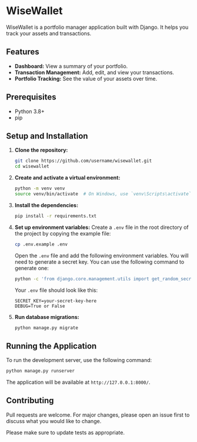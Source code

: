 # WiseWallet

WiseWallet is a portfolio manager application built with Django. It helps you track your assets and transactions.

## Features

*   **Dashboard:** View a summary of your portfolio.
*   **Transaction Management:** Add, edit, and view your transactions.
*   **Portfolio Tracking:** See the value of your assets over time.

## Prerequisites

*   Python 3.8+
*   pip

## Setup and Installation

1.  **Clone the repository:**
    ```bash
    git clone https://github.com/username/wisewallet.git
    cd wisewallet
    ```

2.  **Create and activate a virtual environment:**
    ```bash
    python -m venv venv
    source venv/bin/activate  # On Windows, use `venv\Scripts\activate`
    ```

3.  **Install the dependencies:**
    ```bash
    pip install -r requirements.txt
    ```

4.  **Set up environment variables:**
    Create a `.env` file in the root directory of the project by copying the example file:
    ```bash
    cp .env.example .env
    ```
    Open the `.env` file and add the following environment variables.
    You will need to generate a secret key. You can use the following command to generate one:
    ```bash
    python -c 'from django.core.management.utils import get_random_secret_key; print(get_random_secret_key())'
    ```

    Your `.env` file should look like this:
    ```
    SECRET_KEY=your-secret-key-here
    DEBUG=True or False
    ```

5.  **Run database migrations:**
    ```bash
    python manage.py migrate
    ```

## Running the Application

To run the development server, use the following command:
```bash
python manage.py runserver
```
The application will be available at `http://127.0.0.1:8000/`.

## Contributing
Pull requests are welcome. For major changes, please open an issue first to discuss what you would like to change.

Please make sure to update tests as appropriate.
